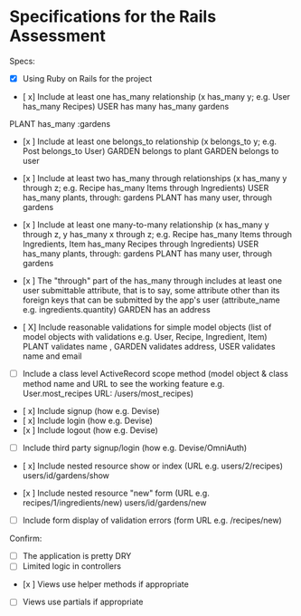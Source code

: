 # Specifications for the Rails Assessment

Specs:
- [x] Using Ruby on Rails for the project

- [ x] Include at least one has_many relationship (x has_many y; e.g. User has_many Recipes) 
USER has many has_many gardens

PLANT has_many :gardens

- [x ] Include at least one belongs_to relationship (x belongs_to y; e.g. Post belongs_to User)
GARDEN belongs to plant
GARDEN belongs to user

- [x ] Include at least two has_many through relationships (x has_many y through z; e.g. Recipe has_many Items through Ingredients)
    USER has_many plants, through: gardens
    PLANT has many user, through gardens

- [x ] Include at least one many-to-many relationship (x has_many y through z, y has_many x through z; e.g. Recipe has_many Items through Ingredients, Item has_many Recipes through Ingredients)
    USER has_many plants, through: gardens
    PLANT has many user, through gardens

- [x ] The "through" part of the has_many through includes at least one user submittable attribute, that is to say, some attribute other than its foreign keys that can be submitted by the app's user (attribute_name e.g. ingredients.quantity)
GARDEN has an address

- [ X] Include reasonable validations for simple model objects (list of model objects with validations e.g. User, Recipe, Ingredient, Item)
PLANT validates name , GARDEN validates address, USER validates name and email

- [ ] Include a class level ActiveRecord scope method (model object & class method name and URL to see the working feature e.g. User.most_recipes URL: /users/most_recipes)

- [ x] Include signup (how e.g. Devise)
- [ x] Include login (how e.g. Devise)
- [x ] Include logout (how e.g. Devise)
- [ ] Include third party signup/login (how e.g. Devise/OmniAuth)
- [ x] Include nested resource show or index (URL e.g. users/2/recipes)
users/id/gardens/show

- [x ] Include nested resource "new" form (URL e.g. recipes/1/ingredients/new)
users/id/gardens/new

- [ ] Include form display of validation errors (form URL e.g. /recipes/new)

Confirm:
- [ ] The application is pretty DRY
- [ ] Limited logic in controllers
- [x ] Views use helper methods if appropriate
- [ ] Views use partials if appropriate
